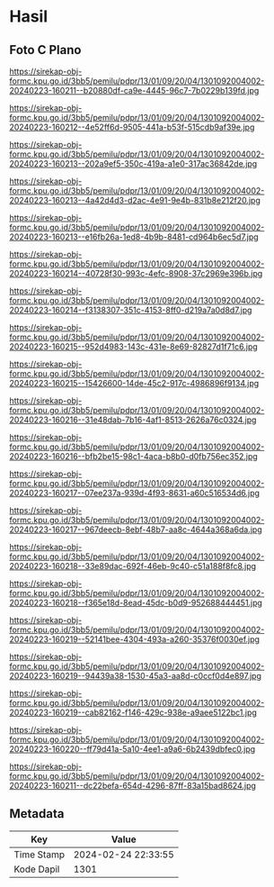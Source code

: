 # Hasil

## Foto C Plano

https://sirekap-obj-formc.kpu.go.id/3bb5/pemilu/pdpr/13/01/09/20/04/1301092004002-20240223-160211--b20880df-ca9e-4445-96c7-7b0229b139fd.jpg

https://sirekap-obj-formc.kpu.go.id/3bb5/pemilu/pdpr/13/01/09/20/04/1301092004002-20240223-160212--4e52ff6d-9505-441a-b53f-515cdb9af39e.jpg

https://sirekap-obj-formc.kpu.go.id/3bb5/pemilu/pdpr/13/01/09/20/04/1301092004002-20240223-160213--202a9ef5-350c-419a-a1e0-317ac36842de.jpg

https://sirekap-obj-formc.kpu.go.id/3bb5/pemilu/pdpr/13/01/09/20/04/1301092004002-20240223-160213--4a42d4d3-d2ac-4e91-9e4b-831b8e212f20.jpg

https://sirekap-obj-formc.kpu.go.id/3bb5/pemilu/pdpr/13/01/09/20/04/1301092004002-20240223-160213--e16fb26a-1ed8-4b9b-8481-cd964b6ec5d7.jpg

https://sirekap-obj-formc.kpu.go.id/3bb5/pemilu/pdpr/13/01/09/20/04/1301092004002-20240223-160214--40728f30-993c-4efc-8908-37c2969e396b.jpg

https://sirekap-obj-formc.kpu.go.id/3bb5/pemilu/pdpr/13/01/09/20/04/1301092004002-20240223-160214--f3138307-351c-4153-8ff0-d219a7a0d8d7.jpg

https://sirekap-obj-formc.kpu.go.id/3bb5/pemilu/pdpr/13/01/09/20/04/1301092004002-20240223-160215--952d4983-143c-431e-8e69-82827d1f71c6.jpg

https://sirekap-obj-formc.kpu.go.id/3bb5/pemilu/pdpr/13/01/09/20/04/1301092004002-20240223-160215--15426600-14de-45c2-917c-4986896f9134.jpg

https://sirekap-obj-formc.kpu.go.id/3bb5/pemilu/pdpr/13/01/09/20/04/1301092004002-20240223-160216--31e48dab-7b16-4af1-8513-2626a76c0324.jpg

https://sirekap-obj-formc.kpu.go.id/3bb5/pemilu/pdpr/13/01/09/20/04/1301092004002-20240223-160216--bfb2be15-98c1-4aca-b8b0-d0fb756ec352.jpg

https://sirekap-obj-formc.kpu.go.id/3bb5/pemilu/pdpr/13/01/09/20/04/1301092004002-20240223-160217--07ee237a-939d-4f93-8631-a60c516534d6.jpg

https://sirekap-obj-formc.kpu.go.id/3bb5/pemilu/pdpr/13/01/09/20/04/1301092004002-20240223-160217--967deecb-8ebf-48b7-aa8c-4644a368a6da.jpg

https://sirekap-obj-formc.kpu.go.id/3bb5/pemilu/pdpr/13/01/09/20/04/1301092004002-20240223-160218--33e89dac-692f-46eb-9c40-c51a188f8fc8.jpg

https://sirekap-obj-formc.kpu.go.id/3bb5/pemilu/pdpr/13/01/09/20/04/1301092004002-20240223-160218--f365e18d-8ead-45dc-b0d9-952688444451.jpg

https://sirekap-obj-formc.kpu.go.id/3bb5/pemilu/pdpr/13/01/09/20/04/1301092004002-20240223-160219--52141bee-4304-493a-a260-35376f0030ef.jpg

https://sirekap-obj-formc.kpu.go.id/3bb5/pemilu/pdpr/13/01/09/20/04/1301092004002-20240223-160219--94439a38-1530-45a3-aa8d-c0ccf0d4e897.jpg

https://sirekap-obj-formc.kpu.go.id/3bb5/pemilu/pdpr/13/01/09/20/04/1301092004002-20240223-160219--cab82162-f146-429c-938e-a9aee5122bc1.jpg

https://sirekap-obj-formc.kpu.go.id/3bb5/pemilu/pdpr/13/01/09/20/04/1301092004002-20240223-160220--ff79d41a-5a10-4ee1-a9a6-6b2439dbfec0.jpg

https://sirekap-obj-formc.kpu.go.id/3bb5/pemilu/pdpr/13/01/09/20/04/1301092004002-20240223-160211--dc22befa-654d-4296-87ff-83a15bad8624.jpg


## Metadata

| Key        | Value               |
| ---------- | ------------------- |
| Time Stamp | 2024-02-24 22:33:55 |
| Kode Dapil | 1301                |




